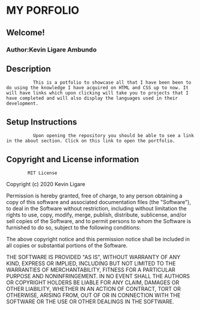 # MY PORFOLIO

## Welcome!

### Author:Kevin Ligare Ambundo

## Description
              This is a potfolio to showcase all that I have been been to do using the knowledge I have acquired on HTML and CSS up to now. It will have links which upon clicking will take you to projects that I have completed and will also display the languages used in their development.
## Setup Instructions
              Upon opening the repository you should be able to see a link in the about section. Click on this link to open the portfolio.

## Copyright and License information
            MIT License

Copyright (c) 2020 Kevin Ligare

Permission is hereby granted, free of charge, to any person obtaining a copy of this software and associated documentation files (the "Software"), to deal in the Software without restriction, including without limitation the rights to use, copy, modify, merge, publish, distribute, sublicense, and/or sell copies of the Software, and to permit persons to whom the Software is furnished to do so, subject to the following conditions:

The above copyright notice and this permission notice shall be included in all copies or substantial portions of the Software.

THE SOFTWARE IS PROVIDED "AS IS", WITHOUT WARRANTY OF ANY KIND, EXPRESS OR IMPLIED, INCLUDING BUT NOT LIMITED TO THE WARRANTIES OF MERCHANTABILITY, FITNESS FOR A PARTICULAR PURPOSE AND NONINFRINGEMENT. IN NO EVENT SHALL THE AUTHORS OR COPYRIGHT HOLDERS BE LIABLE FOR ANY CLAIM, DAMAGES OR OTHER LIABILITY, WHETHER IN AN ACTION OF CONTRACT, TORT OR OTHERWISE, ARISING FROM, OUT OF OR IN CONNECTION WITH THE SOFTWARE OR THE USE OR OTHER DEALINGS IN THE SOFTWARE.

